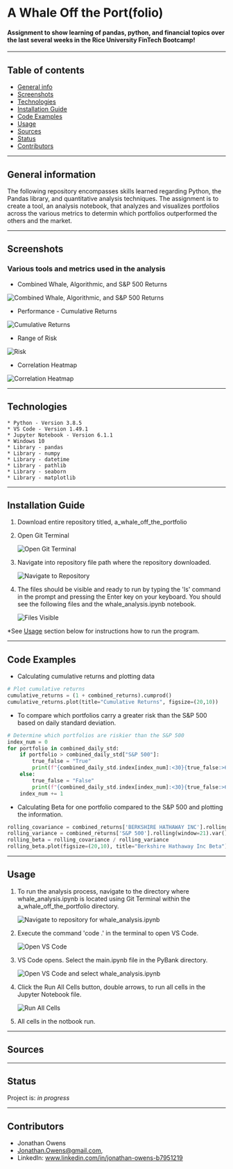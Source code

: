 # A Whale Off the Port(folio)
#### Assignment to show learning of pandas, python, and financial topics over the last several weeks in the Rice University FinTech Bootcamp!

---

## Table of contents
* [General info](#general-info)
* [Screenshots](#screenshots)
* [Technologies](#technologies)
* [Installation Guide](#installation-guide)
* [Code Examples](#code-examples)
* [Usage](#usage)
* [Sources](#sources)
* [Status](#status)
* [Contributors](#contributors)

---

## General information
The following repository encompasses skills learned regarding Python, the Pandas library, and quantitative analysis techniques.  The assignment is to create a tool, an analysis notebook, that analyzes and visualizes portfolios across the various metrics to determin which portfolios outperformed the others and the market.

---

## Screenshots
### Various tools and metrics used in the analysis
* Combined Whale, Algorithmic, and S&P 500 Returns

![Combined Whale, Algorithmic, and S&P 500 Returns](./Images/combined_returns_dataframes.png)

* Performance - Cumulative Returns

![Cumulative Returns](./Images/cumulative_returns.png)

* Range of Risk

![Risk](./Images/portfolio_risk.png)

* Correlation Heatmap

![Correlation Heatmap](./Images/correlation_heatmap.png)

---

## Technologies
    * Python - Version 3.8.5
    * VS Code - Version 1.49.1
    * Jupyter Notebook - Version 6.1.1
    * Windows 10
    * Library - pandas
    * Library - numpy
    * Library - datetime
    * Library - pathlib
    * Library - seaborn
    * Library - matplotlib

---

## Installation Guide
1. Download entire repository titled, a_whale_off_the_portfolio

2. Open Git Terminal
    
    ![Open Git Terminal](./Images/open_git_terminal.png)
    
3. Navigate into repository file path where the repository downloaded.

    ![Navigate to Repository](./Images/navigate_to_repository.png)

4. The files should be visible and ready to run by typing the 'ls' command in the prompt and pressing the Enter key on your keyboard.  You should see the following files and the whale_analysis.ipynb notebook.

    ![Files Visible](./Images/files_visible.png)

*See [Usage](#usage) section below for instructions how to run the program.

---

## Code Examples

- Calculating cumulative returns and plotting data

``` python
# Plot cumulative returns
cumulative_returns = (1 + combined_returns).cumprod()
cumulative_returns.plot(title="Cumulative Returns", figsize=(20,10))
```

- To compare which portfolios carry a greater risk than the S&P 500 based on daily standard deviation.

``` python
# Determine which portfolios are riskier than the S&P 500
index_num = 0
for portfolio in combined_daily_std:
    if portfolio > combined_daily_std["S&P 500"]:
        true_false = "True"
        print(f"{combined_daily_std.index[index_num]:<30}{true_false:>6}")
    else:
        true_false = "False"
        print(f"{combined_daily_std.index[index_num]:<30}{true_false:>6}")
    index_num += 1
```

- Calculating Beta for one portfolio compared to the S&P 500 and plotting the information.

``` python
rolling_covariance = combined_returns['BERKSHIRE HATHAWAY INC'].rolling(window=21).cov(combined_returns['S&P 500'])
rolling_variance = combined_returns['S&P 500'].rolling(window=21).var()
rolling_beta = rolling_covariance / rolling_variance
rolling_beta.plot(figsize=(20,10), title="Berkshire Hathaway Inc Beta")
```

---

## Usage

1. To run the analysis process, navigate to the directory where whale_analysis.ipynb is located using Git Terminal within the a_whale_off_the_portfolio directory.

    ![Navigate to repository for whale_analysis.ipynb](./Images/navigate_to_repository.png)

2. Execute the command 'code .' in the terminal to open VS Code.

    ![Open VS Code](./Images/open_vs_code.png)

3. VS Code opens.  Select the main.ipynb file in the PyBank directory.

    ![Open VS Code and select whale_analysis.ipynb](./Images/select_whale_analysis.ipynb.png)

4. Click the Run All Cells button, double arrows, to run all cells in the Jupyter Notebook file.

    ![Run All Cells](./Images/run_all_cells.png)

5. All cells in the notbook run.

---

## Sources



---

## Status

Project is: _in progress_

---

## Contributors

* Jonathan Owens
* Jonathan.Owens@gmail.com,
* LinkedIn: www.linkedin.com/in/jonathan-owens-b7951219

